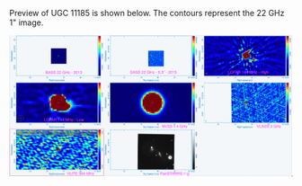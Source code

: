 Preview of UGC 11185 is shown below. The contours represent the 22 GHz 1" image. 

![UGC11185.png](UGC11185.png "UGC11185")

